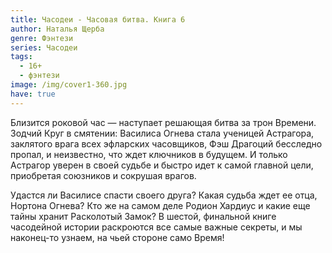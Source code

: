 ```yaml
---
title: Часодеи - Часовая битва. Книга 6
author: Наталья Щерба
genre: Фэнтези
series: Часодеи
tags:
  - 16+
  - фэнтези
image: /img/cover1-360.jpg
have: true
---
```

Близится роковой час — наступает решающая битва за трон Времени. Зодчий Круг в смятении: Василиса Огнева стала ученицей Астрагора, заклятого врага всех эфларских часовщиков, Фэш Драгоций бесследно пропал, и неизвестно, что ждет ключников в будущем. И только Астрагор уверен в своей судьбе и быстро идет к самой главной цели, приобретая союзников и сокрушая врагов.

Удастся ли Василисе спасти своего друга? Какая судьба ждет ее отца, Нортона Огнева? Кто же на самом деле Родион Хардиус и какие еще тайны хранит Расколотый Замок? В шестой, финальной книге часодейной истории раскроются все самые важные секреты, и мы наконец-то узнаем, на чьей стороне само Время!